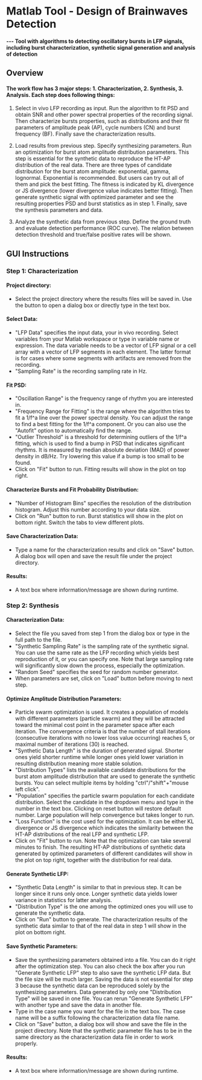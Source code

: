 # Matlab Tool - Design of Brainwaves Detection
#### --- Tool with algorithms to detecting oscillatory bursts in LFP signals, including burst characterization, synthetic signal generation and analysis of detection

## Overview
#### The work flow has 3 major steps: 1. Characterization, 2. Synthesis, 3. Analysis. Each step does following things:

1.	Select in vivo LFP recording as input. Run the algorithm to fit PSD and obtain SNR and other power spectral properties of the recording signal. Then characterize bursts properties, such as distributions and their fit parameters of amplitude peak (AP), cycle numbers (CN) and burst frequency (BF). Finally save the characterization results.

2.	Load results from previous step. Specify synthesizing parameters. Run an optimization for burst atom amplitude distribution parameters. This step is essential for the synthetic data to reproduce the HT-AP distribution of the real data. There are three types of candidate distribution for the burst atom amplitude: exponential, gamma, lognormal. Exponential is recommended. But users can try out all of them and pick the best fitting. The fitness is indicated by KL divergence or JS divergence (lower divergence value indicates better fitting). Then generate synthetic signal with optimized parameter and see the resulting properties PSD and burst statistics as in step 1. Finally, save the synthesis parameters and data.

3.	Analyze the synthetic data from previous step. Define the ground truth and evaluate detection performance (ROC curve). The relation between detection threshold and true/false positive rates will be shown.


## GUI Instructions

### Step 1: Characterization
#### Project directory:
*	Select the project directory where the results files will be saved in. Use the button to open a dialog box or directly type in the text box.
#### Select Data:
*	"LFP Data" specifies the input data, your in vivo recording. Select variables from your Matlab workspace or type in variable name or expression. The data variable needs to be a vector of LFP signal or a cell array with a vector of LFP segments in each element. The latter format is for cases where some segments with artifacts are removed from the recording.
*	"Sampling Rate" is the recording sampling rate in Hz.
#### Fit PSD:
*	"Oscillation Range" is the frequency range of rhythm you are interested in.
*	"Frequency Range for Fitting" is the range where the algorithm tries to fit a 1/f^a line over the power spectral density. You can adjust the range to find a best fitting for the 1/f^a component. Or you can also use the "Autofit" option to automatically find the range.
*	"Outlier Threshold" is a threshold for determining outliers of the 1/f^a fitting, which is used to find a bump in PSD that indicates significant rhythms. It is measured by median absolute deviation (MAD) of power density in dB/Hz. Try lowering this value if a bump is too small to be found.
*	Click on "Fit" button to run. Fitting results will show in the plot on top right.
#### Characterize Bursts and Fit Probability Distribution:
*	"Number of Histogram Bins" specifies the resolution of the distribution histogram. Adjust this number according to your data size.
*	Click on "Run" button to run. Burst statistics will show in the plot on bottom right. Switch the tabs to view different plots.
#### Save Characterization Data:
*	Type a name for the characterization results and click on "Save" button. A dialog box will open and save the result file under the project directory.
#### Results:
*	A text box where information/message are shown during runtime.

### Step 2: Synthesis
#### Characterization Data:
*	Select the file you saved from step 1 from the dialog box or type in the full path to the file.
*	"Synthetic Sampling Rate" is the sampling rate of the synthetic signal. You can use the same rate as the LFP recording which yields best reproduction of it, or you can specify one. Note that large sampling rate will significantly slow down the process, especially the optimization.
*	"Random Seed" specifies the seed for random number generator.
*	When parameters are set, click on "Load" button before moving to next step.
#### Optimize Amplitude Distribution Parameters:
*	Particle swarm optimization is used. It creates a population of models with different parameters (particle swarm) and they will be attracted toward the minimal cost point in the parameter space after each iteration. The convergence criteria is that the number of stall iterations (consecutive iterations with no lower loss value occurring) reaches 5, or maximal number of iterations (30) is reached.
*	"Synthetic Data Length" is the duration of generated signal. Shorter ones yield shorter runtime while longer ones yield lower variation in resulting distribution meaning more stable solution.
*	"Distribution Types" lists the available candidate distributions for the burst atom amplitude distribution that are used to generate the synthetic bursts. You can select multiple items by holding "ctrl"/"shift"+"mouse left click".
*	"Population" specifies the particle swarm population for each candidate distribution. Select the candidate in the dropdown menu and type in the number in the text box. Clicking on reset button will restore default number. Large population will help convergence but takes longer to run.
*	"Loss Function" is the cost used for the optimization. It can be either KL divergence or JS divergence which indicates the similarity between the HT-AP distributions of the real LFP and synthetic LFP.
*	Click on "Fit" button to run. Note that the optimization can take several minutes to finish. The resulting HT-AP distributions of synthetic data generated by optimized parameters of different candidates will show in the plot on top right, together with the distribution for real data.
#### Generate Synthetic LFP:
*	"Synthetic Data Length" is similar to that in previous step. It can be longer since it runs only once. Longer synthetic data yields lower variance in statistics for latter analysis.
*	"Distribution Type" is the one among the optimized ones you will use to generate the synthetic data.
*	Click on "Run" button to generate. The characterization results of the synthetic data similar to that of the real data in step 1 will show in the plot on bottom right.
#### Save Synthetic Parameters:
*	Save the synthesizing parameters obtained into a file. You can do it right after the optimization step. You can also check the box after you run "Generate Synthetic LFP" step to also save the synthetic LFP data. But the file size will be much larger. Saving the data is not essential for step 3 because the synthetic data can be reproduced solely by the synthesizing parameters. Data generated by only one "Distribution Type" will be saved in one file. You can rerun "Generate Synthetic LFP" with another type and save the data in another file.
*	Type in the case name you want for the file in the text box. The case name will be a suffix following the characterization data file name.
*	Click on "Save" button, a dialog box will show and save the file in the project directory. Note that the synthetic parameter file has to be in the same directory as the characterization data file in order to work properly.
#### Results:
*	A text box where information/message are shown during runtime.
